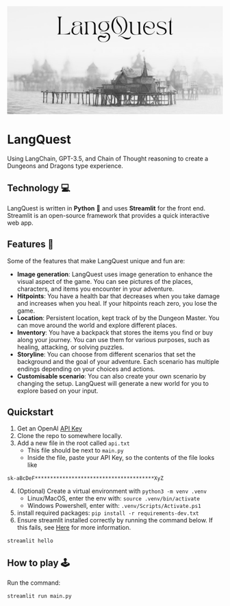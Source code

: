 ![Title Image](content/LangQuestTitle.jpeg)

# LangQuest
Using LangChain, GPT-3.5, and Chain of Thought reasoning to create a Dungeons and Dragons type experience.

## Technology 💻
LangQuest is written in **Python** 🐍 and uses **Streamlit** for the front end. Streamlit is an open-source framework that provides a quick interactive web app.

## Features 🌟
Some of the features that make LangQuest unique and fun are:

- **Image generation**: LangQuest uses image generation to enhance the visual aspect of the game. You can see pictures of the places, characters, and items you encounter in your adventure.
- **Hitpoints**: You have a health bar that decreases when you take damage and increases when you heal. If your hitpoints reach zero, you lose the game.
- **Location**: Persistent location, kept track of by the Dungeon Master. You can move around the world and explore different places.
- **Inventory**: You have a backpack that stores the items you find or buy along your journey. You can use them for various purposes, such as healing, attacking, or solving puzzles.
- **Storyline**: You can choose from different scenarios that set the background and the goal of your adventure. Each scenario has multiple endings depending on your choices and actions.
- **Customisable scenario**: You can also create your own scenario by changing the setup. LangQuest will generate a new world for you to explore based on your input.



## Quickstart
1. Get an OpenAI [API Key](https://platform.openai.com/account/api-keys)
2. Clone the repo to somewhere locally.
3. Add a new file in the root called `api.txt`
    - This file should be next to `main.py`
    - Inside the file, paste your API Key, so the contents of the file looks like 
```
sk-aBcDeF***************************************XyZ
```
4. (Optional) Create a virtual environment with `python3 -m venv .venv`
    - Linux/MacOS, enter the env with: `source .venv/bin/activate`
    - Windows Powershell, enter with: `.venv/Scripts/Activate.ps1`
5. install required packages: `pip install -r requirements-dev.txt`
6. Ensure streamlit installed correctly by running the command below. If this fails, see [Here](https://docs.streamlit.io/library/get-started/installation) for more information.
```
streamlit hello
```

## How to play 🕹️
Run the command:
```
streamlit run main.py
```
